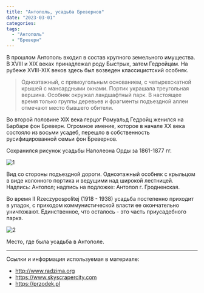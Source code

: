```yaml
---
title: "Антополь, усадьба Бревернов"
date: "2023-03-01"
categories: 
tags: 
  - "Антополь"
  - "Бреверн"
---
```


В прошлом Антополь входил в состав крупного земельного имущества. В XVIII и XIX веках принадлежал роду Быстрых, затем Гедройцам. На рубеже XVIII-XIX веков здесь был возведен классицистский особняк.

> Одноэтажный, с прямоугольным основанием, с четырехскатной крышей с мансардными окнами. Портик украшала треугольная вершина. Особняк окружал ландшафтный парк. В настоящее время только группы деревьев и фрагменты подъездной аллеи отмечают место бывшего обители.

Во второй половине XIX века герцог Ромуальд Гедройц женился на Барбаре фон Бреверн. Огромное имение, которое в начале XX века состояло из восьми усадеб, перешло в собственность русифицированной семьи фон Бревернов.

Сохранился рисунок усадьбы Наполеона Орды за 1861-1877 гг.

<img src="https://i.ibb.co/nwXv66P/1.webp" alt="1" border="0">

Вид со стороны подъездной дороги. Одноэтажный особняк с крыльцом в виде колонного портика и ведущими над широкой лестницей. Надпись: Антопол; надпись на подложке: Антопол г. Гродненская.

Во время II Rzeczypospolitej (1918 - 1938) усадьба постепенно приходит в упадок, с приходом коммунистической власти ее окончательно уничтожают. Единственное, что осталось - это часть приусадебного парка.

<img src="https://i.ibb.co/12MTDj6/2.webp" alt="2" border="0">

Место, где была усадьба в Антополе.

***

Ссылки и информация используемая в материале:

- http://www.radzima.org
- https://www.skyscrapercity.com
- https://przodek.pl
